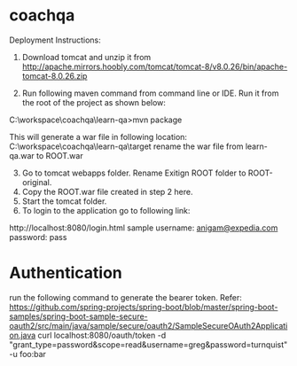 # coachqa

Deployment Instructions:

1. Download tomcat and unzip it from 
http://apache.mirrors.hoobly.com/tomcat/tomcat-8/v8.0.26/bin/apache-tomcat-8.0.26.zip

2. Run following maven command from command line or IDE. Run it from the root of the project as shown below:

C:\workspace\coachqa\learn-qa>mvn package

This will generate a war file in following location: C:\workspace\coachqa\learn-qa\target
rename the war file from learn-qa.war to ROOT.war

3. Go to tomcat webapps folder. Rename Exitign ROOT folder to ROOT-original. 
4. Copy the ROOT.war file created in step 2 here.
5. Start the tomcat folder.
6. To login to the application go to following link:

http://localhost:8080/login.html
sample username: anigam@expedia.com
password: pass

# Authentication
run the following command to generate the bearer token. Refer: https://github.com/spring-projects/spring-boot/blob/master/spring-boot-samples/spring-boot-sample-secure-oauth2/src/main/java/sample/secure/oauth2/SampleSecureOAuth2Application.java
curl localhost:8080/oauth/token -d "grant_type=password&scope=read&username=greg&password=turnquist" -u foo:bar

